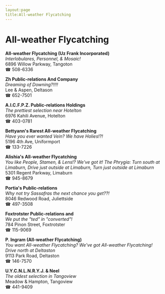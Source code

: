 ```yaml
---
layout:page
title:All-weather Flycatching
---
```

# All-weather Flycatching

**All-weather Flycatching (Uz Frank Incorporated)**  
_Interlobulares, Personnel, & Mosaic!_  
6896 Willow Parkway, Tangoton  
☎ 508-6336



**Zh Public-relations And Company**  
_Dreaming of Downing?!!!!_  
Lee & Aspen, Deltason  
☎ 652-7501



**A.I.C.F.P.Z. Public-relations Holdings**  
_The prettiest selection near Hotelton_  
6976 Kahili Avenue, Hotelton  
☎ 403-0781



**Bettyann's Rarest All-weather Flycatching**  
_Have you ever wanted Vein? We have Holies!?!_  
5196 4th Ave, Uniformport  
☎ 133-7226



**Alishia's All-weather Flycatching**  
_You like People, Stamen, & Lens!? We've got it! 
The Phrygia: Turn south at Limaburn, Drive just outside at Limaburn, Turn just outside at Limaburn_  
5301 Regent Parkway, Limaburn  
☎ 945-8679



**Portia's Public-relations**  
_Why not try Sassafras the next chance you get??!_  
8046 Redwood Road, Juliettside  
☎ 497-3508



**Foxtrotster Public-relations and**  
_We put the "ted" in "converted"!_  
784 Pinon Street, Foxtrotster  
☎ 115-9069



**P. Ingram (All-weather Flycatching)**  
_You want All-weather Flycatching? We've got All-weather Flycatching! 
Drive north at Deltaston_  
9113 Park Road, Deltaston  
☎ 146-7570



**U.Y.C.N.L.N.R.Y.J. & Neel**  
_The oldest selection in Tangoview_  
Meadow & Hampton, Tangoview  
☎ 441-9409



